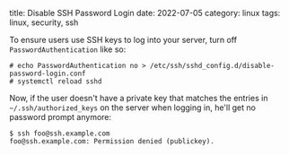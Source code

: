 title: Disable SSH Password Login
date: 2022-07-05
category: linux
tags: linux, security, ssh

To ensure users use SSH keys to log into your server, turn off
`PasswordAuthentication` like so:

```text
# echo PasswordAuthentication no > /etc/ssh/sshd_config.d/disable-password-login.conf
# systemctl reload sshd
```

Now, if the user doesn't have a private key that matches the entries
in `~/.ssh/authorized_keys` on the server when logging in, he'll get
no password prompt anymore:

```text
$ ssh foo@ssh.example.com
foo@ssh.example.com: Permission denied (publickey).
```
